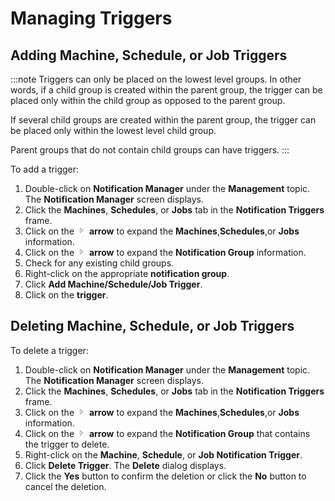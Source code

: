 # Managing Triggers

## Adding Machine, Schedule, or Job Triggers

:::note
Triggers can only be placed on the lowest level groups. In other words, if a child group is created within the parent group, the trigger can be placed only within the child group as opposed to the parent group.

If several child groups are created within the parent group, the trigger can be placed only within the lowest level child group.

Parent groups that do not contain child groups can have triggers. 
:::

To add a trigger:

1. Double-click on **Notification Manager** under the **Management**
    topic. The **Notification Manager** screen displays.
2. Click the **Machines**, **Schedules**, or **Jobs** tab in the
    **Notification Triggers** frame.
3. Click on the ![](../../../Resources/Images/EM/EMarrowtoexpand.png)
    **arrow** to expand the **Machines**,**Schedules**,or **Jobs**
    information.
4. Click on the ![](../../../Resources/Images/EM/EMarrowtoexpand.png)
    **arrow** to expand the **Notification Group** information.
5. Check for any existing child groups.
6. Right-click on the appropriate **notification group**.
7. Click **Add Machine/Schedule/Job Trigger**.
8. Click on the **trigger**.

## Deleting Machine, Schedule, or Job Triggers

To delete a trigger:

1. Double-click on **Notification Manager** under the **Management**
    topic. The **Notification Manager** screen displays.
2. Click the **Machines**, **Schedules**, or **Jobs** tab in the
    **Notification Triggers** frame.
3. Click on the ![](../../../Resources/Images/EM/EMarrowtoexpand.png)
    **arrow** to expand the **Machines**,**Schedules**,or **Jobs**
    information.
4. Click on the ![](../../../Resources/Images/EM/EMarrowtoexpand.png)
    **arrow** to expand the **Notification Group** that contains the
    trigger to delete.
5. Right-click on the **Machine**, **Schedule**, or **Job Notification
    Trigger**.
6. Click **Delete Trigger**. The **Delete** dialog displays.
7. Click the **Yes** button to confirm the deletion or click the **No**
    button to cancel the deletion.
